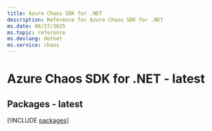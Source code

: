 ```yaml
---
title: Azure Chaos SDK for .NET
description: Reference for Azure Chaos SDK for .NET
ms.date: 08/27/2025
ms.topic: reference
ms.devlang: dotnet
ms.service: chaos
---
```

# Azure Chaos SDK for .NET - latest
## Packages - latest
[!INCLUDE [packages](chaos-index.md)]